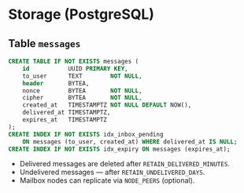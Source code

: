 # Storage (PostgreSQL)

## Table `messages`
```sql
CREATE TABLE IF NOT EXISTS messages (
	id           UUID PRIMARY KEY,
	to_user      TEXT        NOT NULL,
	header       BYTEA,
	nonce        BYTEA       NOT NULL,
	cipher       BYTEA       NOT NULL,
	created_at   TIMESTAMPTZ NOT NULL DEFAULT NOW(),
	delivered_at TIMESTAMPTZ,
	expires_at   TIMESTAMPTZ
);
CREATE INDEX IF NOT EXISTS idx_inbox_pending
	ON messages (to_user, created_at) WHERE delivered_at IS NULL;
CREATE INDEX IF NOT EXISTS idx_expiry ON messages (expires_at);
```

- Delivered messages are deleted after `RETAIN_DELIVERED_MINUTES`.
- Undelivered messages — after `RETAIN_UNDELIVERED_DAYS`.
- Mailbox nodes can replicate via `NODE_PEERS` (optional).
